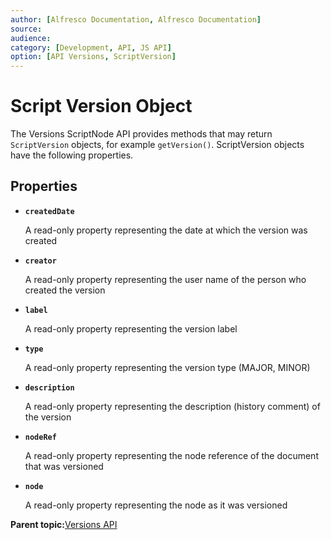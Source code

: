 ```yaml
---
author: [Alfresco Documentation, Alfresco Documentation]
source: 
audience: 
category: [Development, API, JS API]
option: [API Versions, ScriptVersion]
---
```


# Script Version Object

The Versions ScriptNode API provides methods that may return `ScriptVersion` objects, for example `getVersion()`. ScriptVersion objects have the following properties.

## Properties

-   **`createdDate`**

    A read-only property representing the date at which the version was created

-   **`creator`**

    A read-only property representing the user name of the person who created the version

-   **`label`**

    A read-only property representing the version label

-   **`type`**

    A read-only property representing the version type \(MAJOR, MINOR\)

-   **`description`**

    A read-only property representing the description \(history comment\) of the version

-   **`nodeRef`**

    A read-only property representing the node reference of the document that was versioned

-   **`node`**

    A read-only property representing the node as it was versioned


**Parent topic:**[Versions API](../references/API-JS-Versions.md)

